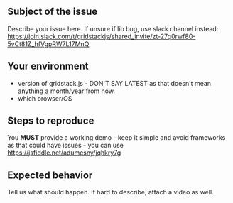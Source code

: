 ## Subject of the issue
Describe your issue here.
If unsure if lib bug, use slack channel instead: https://join.slack.com/t/gridstackjs/shared_invite/zt-27q0rwf80-5vCt81Z_hfVgpRW7L17MnQ

## Your environment
* version of gridstack.js - DON'T SAY LATEST as that doesn't mean anything a month/year from now.
* which browser/OS

## Steps to reproduce
You **MUST** provide a working demo - keep it simple and avoid frameworks as that could have issues - you can use 
https://jsfiddle.net/adumesny/jqhkry7g

## Expected behavior
Tell us what should happen. If hard to describe, attach a video as well.
